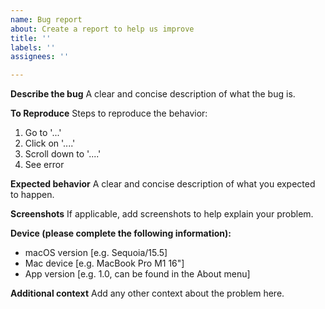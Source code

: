 ```yaml
---
name: Bug report
about: Create a report to help us improve
title: ''
labels: ''
assignees: ''

---
```


**Describe the bug**
A clear and concise description of what the bug is.

**To Reproduce**
Steps to reproduce the behavior:
1. Go to '...'
2. Click on '....'
3. Scroll down to '....'
4. See error

**Expected behavior**
A clear and concise description of what you expected to happen.

**Screenshots**
If applicable, add screenshots to help explain your problem.

**Device (please complete the following information):**
 - macOS version [e.g. Sequoia/15.5]
 - Mac device [e.g. MacBook Pro M1 16"] 
 - App version [e.g. 1.0, can be found in the About menu]

**Additional context**
Add any other context about the problem here.

